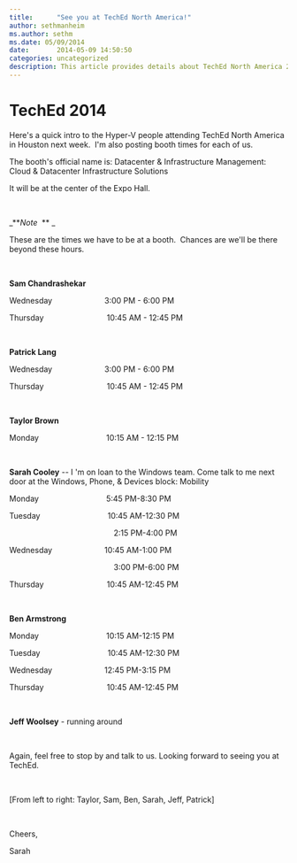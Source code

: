 ```yaml
---
title:      "See you at TechEd North America!"
author: sethmanheim
ms.author: sethm
ms.date: 05/09/2014
date:       2014-05-09 14:50:50
categories: uncategorized
description: This article provides details about TechEd North America 2014.
---
```

# TechEd 2014

Here's a quick intro to the Hyper-V people attending TechEd North America in Houston next week.  I'm also posting booth times for each of us.

The booth's official name is: Datacenter & Infrastructure Management: Cloud & Datacenter Infrastructure Solutions

It will be at the center of the Expo Hall.

 

_***Note*  ** _

These are the times we have to be at a booth.  Chances are we'll be there beyond these hours.

 

**Sam Chandrashekar**

Wednesday                        3:00 PM - 6:00 PM 

Thursday                             10:45 AM - 12:45 PM

 

**Patrick Lang**

Wednesday                        3:00 PM - 6:00 PM 

Thursday                             10:45 AM - 12:45 PM

 

**Taylor Brown**

Monday                               10:15 AM - 12:15 PM

 

**Sarah Cooley** \-- I 'm on loan to the Windows team. Come talk to me next door at the Windows, Phone, & Devices block: Mobility

Monday                               5:45 PM-8:30 PM 

Tuesday                               10:45 AM-12:30 PM

                                                2:15 PM-4:00 PM 

Wednesday                        10:45 AM-1:00 PM 

                                                3:00 PM-6:00 PM 

Thursday                             10:45 AM-12:45 PM 

 

**Ben Armstrong**

Monday                               10:15 AM-12:15 PM

Tuesday                               10:45 AM-12:30 PM

Wednesday                        12:45 PM-3:15 PM

Thursday                             10:45 AM-12:45 PM

 

**Jeff Woolsey** \- running around

 

Again, feel free to stop by and talk to us. Looking forward to seeing you at TechEd.

 

<!--[![TechEd team](https://msdnshared.blob.core.windows.net/media/TNBlogsFS/prod.evol.blogs.technet.com/CommunityServer.Blogs.Components.WeblogFiles/00/00/00/50/45/HyperVatTechEd.JPG)](https://msdnshared.blob.core.windows.net/media/TNBlogsFS/prod.evol.blogs.technet.com/CommunityServer.Blogs.Components.WeblogFiles/00/00/00/50/45/HyperVatTechEd.JPG)  -->


[From left to right: Taylor, Sam, Ben, Sarah, Jeff, Patrick]

 

Cheers,

Sarah

